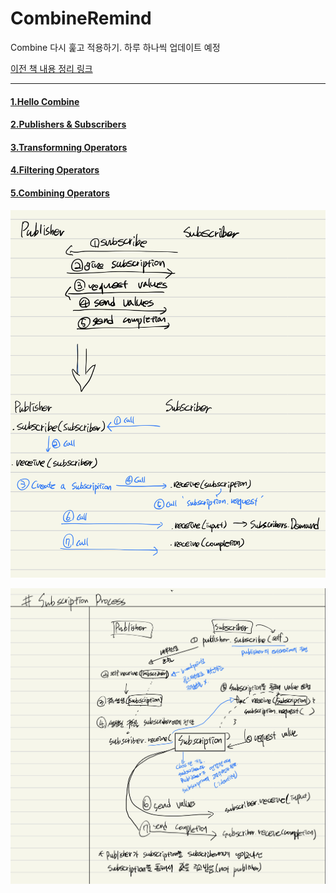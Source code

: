 # CombineRemind

Combine 다시 훑고 적용하기. 하루 하나씩 업데이트 예정

[이전 책 내용 정리 링크](https://github.com/myssun0325/CombineStudy#combinestudy)

----

#### [1.Hello Combine](1.HelloCombine/1.HelloCombine.md)

#### [2.Publishers & Subscribers](2.PublisherSubscriber/2.PublisherSubscriber.md)

#### [3.Transformning Operators](3.TransformingOperators/3.TransformingOperators.md)

#### [4.Filtering Operators](4.FilteringOperators/4.FilteringOperators.md)

#### [5.Combining Operators](5.CombiningOperators/5.CombiningOperators.md)


![Publisher&Subscriber](resources/intro.png)


![Subscription](resources/intro_subscription.jpeg)
